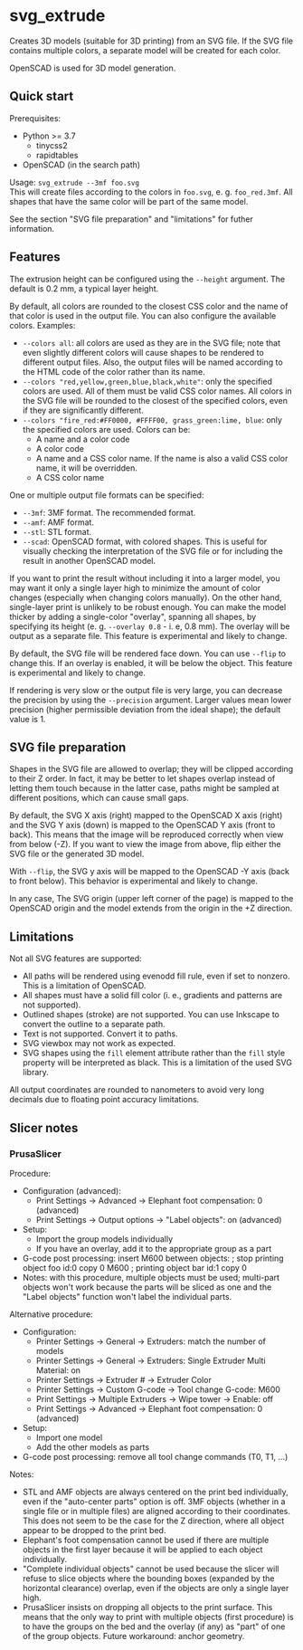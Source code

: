svg_extrude
===========

Creates 3D models (suitable for 3D printing) from an SVG file. If the SVG file
contains multiple colors, a separate model will be created for each color. 

OpenSCAD is used for 3D model generation.


Quick start
-----------

Prerequisites:
  * Python >= 3.7
      * tinycss2
      * rapidtables
  * OpenSCAD (in the search path) 

Usage: `svg_extrude --3mf foo.svg`\
This will create files according to the colors in `foo.svg`, e. g.
`foo_red.3mf`. All shapes that have the same color will be part of the same
model.

See the section "SVG file preparation" and "limitations" for futher information.
      

Features
--------

The extrusion height can be configured using the `--height` argument. The
default is 0.2 mm, a typical layer height.

By default, all colors are rounded to the closest CSS color and the name of that
color is used in the output file. You can also configure the available colors.
Examples:
  * `--colors all`: all colors are used as they are in the SVG file; note that
    even slightly different colors will cause shapes to be rendered to different
    output files. Also, the output files will be named according to the HTML
    code of the color rather than its name.
  * `--colors "red,yellow,green,blue,black,white"`: only the specified colors
    are used. All of them must be valid CSS color names. All colors in the SVG
    file will be rounded to the closest of the specified colors, even if they
    are significantly different.
  * `--colors "fire_red:#FF0000, #FFFF00, grass_green:lime, blue`: only the
    specified colors are used. Colors can be:
      * A name and a color code
      * A color code
      * A name and a CSS color name. If the name is also a valid CSS color name,
        it will be overridden.
      * A CSS color name

One or multiple output file formats can be specified:
  * `--3mf`: 3MF format. The recommended format.
  * `--amf`: AMF format.
  * `--stl`: STL format.
  * `--scad`: OpenSCAD format, with colored shapes. This is useful for visually
    checking the interpretation of the SVG file or for including the result in
    another OpenSCAD model.

If you want to print the result without including it into a larger model, you
may want it only a single layer high to minimize the amount of color changes
(especially when changing colors manually). On the other hand, single-layer
print is unlikely to be robust enough. You can make the model thicker by adding
a single-color "overlay", spanning all shapes, by specifying its height (e. g.
`--overlay 0.8` - i. e, 0.8 mm). The overlay will be output as a separate file.
This feature is experimental and likely to change. 

By default, the SVG file will be rendered face down. You can use `--flip` to
change this. If an overlay is enabled, it will be below the object. This feature
is experimental and likely to change.

If rendering is very slow or the output file is very large, you can decrease the
precision by using the `--precision` argument. Larger values mean lower
precision (higher permissible deviation from the ideal shape); the default value
is 1. 


SVG file preparation
--------------------

Shapes in the SVG file are allowed to overlap; they will be clipped according to
their Z order. In fact, it may be better to let shapes overlap instead of
letting them touch because in the latter case, paths might be sampled at
different positions, which can cause small gaps.

By default, the SVG X axis (right) mapped to the OpenSCAD X axis (right) and the
SVG Y axis (down) is mapped to the OpenSCAD Y axis (front to back). This means
that the image will be reproduced correctly when view from below (-Z). If you
want to view the image from above, flip either the SVG file or the generated 3D
model.

With `--flip`, the SVG y axis will be mapped to the OpenSCAD -Y
axis (back to front below). This behavior is experimental and likely to change.

In any case, The SVG origin (upper left corner of the page) is mapped to the
OpenSCAD origin and the model extends from the origin in the +Z direction.


Limitations
-----------

Not all SVG features are supported:
  * All paths will be rendered using evenodd fill rule, even if set to nonzero.
    This is a limitation of OpenSCAD.
  * All shapes must have a solid fill color (i. e., gradients and patterns are
    not supported).
  * Outlined shapes (stroke) are not supported. You can use Inkscape to convert
    the outline to a separate path.
  * Text is not supported. Convert it to paths.
  * SVG viewbox may not work as expected.
  * SVG shapes using the `fill` element attribute rather than the `fill` style
    property will be interpreted as black. This is a limitation of the used SVG
    library.

All output coordinates are rounded to nanometers to avoid very long decimals due
to floating point accuracy limitations.


Slicer notes
------------

### PrusaSlicer

Procedure:
  * Configuration (advanced):
      * Print Settings -> Advanced -> Elephant foot compensation: 0 (advanced)
      * Print Settings -> Output options -> "Label objects": on (advanced)
  * Setup:
      * Import the group models individually
      * If you have an overlay, add it to the appropriate group as a part 
  * G-code post processing: insert M600 between objects:
        ; stop printing object foo id:0 copy 0
        M600
        ; printing object bar id:1 copy 0
  * Notes: with this procedure, multiple objects must be used; multi-part
    objects won't work because the parts will be sliced as one and the "Label
    objects" function won't label the individual parts.
  
Alternative procedure:
  * Configuration:
      * Printer Settings -> General -> Extruders: match the number of models
      * Printer Settings -> General -> Extruders: Single Extruder Multi
        Material: on
      * Printer Settings -> Extruder # -> Extruder Color
      * Printer Settings -> Custom G-code -> Tool change G-code:
            M600
      * Print Settings -> Multiple Extruders -> Wipe tower -> Enable: off
      * Print Settings -> Advanced -> Elephant foot compensation: 0 (advanced)
  * Setup:
      * Import one model
      * Add the other models as parts
  * G-code post processing: remove all tool change commands (T0, T1, ...)

Notes:
  * STL and AMF objects are always centered on the print bed individually, even
    if the "auto-center parts" option is off. 3MF objects (whether in a single
    file or in multiple files) are aligned according to their coordinates. This
    does not seem to be the case for the Z direction, where all object appear to
    be dropped to the print bed.
  * Elephant's foot compensation cannot be used if there are multiple objects in
    the first layer because it will be applied to each object individually.
  * "Complete individual objects" cannot be used because the slicer will refuse
    to slice objects where the bounding boxes (expanded by the horizontal
    clearance) overlap, even if the objects are only a single layer high.
  * PrusaSlicer insists on dropping all objects to the print surface. This means
    that the only way to print with multiple objects (first procedure) is to
    have the groups on the bed and the overlay (if any) as "part" of one of the
    group objects. Future workaround: anchor geometry.
